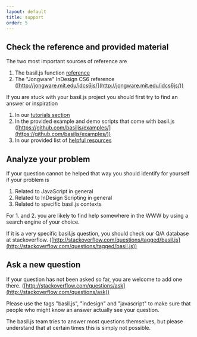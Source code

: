 ```yaml
---
layout: default
title: support
order: 5
---
```


## Check the reference and provided material

The two most important sources of reference are

1. The basil.js function [reference](/reference/)
2. The "Jongware" InDesign CS6 reference ([http://jongware.mit.edu/idcs6js/](http://jongware.mit.edu/idcs6js/))

If you are stuck with your basil.js project you should first try to find an answer or inspiration

1. In our [tutorials section](/tutorials)
2. In the provided example and demo scripts that come with basil.js ([https://github.com/basiljs/examples/](https://github.com/basiljs/examples/))
3. In our provided list of [helpful resources](/tutorials/04-finding-help/)

## Analyze your problem

If your question cannot be helped that way you should identify for yourself if your problem is

1. Related to JavaScript in general
2. Related to InDesign Scripting in general
3. Related to specific basil.js contexts

For 1. and 2. you are likely to find help somewhere in the WWW by using a search engine of your choice.

If it is a very specific basil.js question, you should check our Q/A database at stackoverflow. ([http://stackoverflow.com/questions/tagged/basil.js](http://stackoverflow.com/questions/tagged/basil.js))

## Ask a new question

If your question has not been asked so far, you are welcome to add one there. ([http://stackoverflow.com/questions/ask](http://stackoverflow.com/questions/ask))

Please use the tags "basil.js", "indesign" and "javascript" to make sure that people who might know an answer actually see your question.

The basil.js team tries to answer most questions themselves, but please understand that at certain times this is simply not possible.
